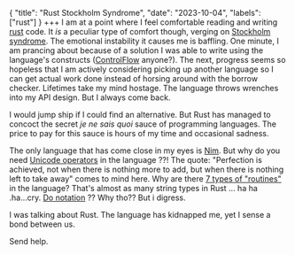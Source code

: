 {
    "title": "Rust Stockholm Syndrome",
    "date": "2023-10-04",
    "labels": ["rust"]
}
+++
I am at a point where I feel comfortable reading and writing [rust](https://www.rust-lang.org/) code. It _is_ a peculiar type of comfort though, verging on [Stockholm syndrome](https://en.wikipedia.org/wiki/Stockholm_syndrome). The emotional instability it causes me is baffling. One minute, I am prancing about because of a solution I was able to write using the language's constructs ([ControlFlow](https://doc.rust-lang.org/stable/std/ops/enum.ControlFlow.html) anyone?). The next, progress seems so hopeless that I am actively considering picking up another language so I can get actual work done instead of horsing around with the borrow checker. Lifetimes take my mind hostage. The language throws wrenches into my API design. But I always come back.

I would jump ship if I could find an alternative. But Rust has managed to concoct the secret _je ne sais quoi_ sauce of programming languages. The price to pay for this sauce is hours of my time and occasional sadness.

The only language that has come close in my eyes is [Nim](https://nim-lang.org/).
But why do you need [Unicode operators](https://github.com/nim-lang/RFCs/issues/388) in the language ??!
The quote: "Perfection is achieved, not when there is nothing more to add, but when there is nothing left to take away" comes to mind here. Why are there [7 types of "routines"](https://nim-lang.org/docs/manual.html#procedures-routines) in the language? That's almost as many string types in Rust ... ha ha .ha...cry.
[Do notation](https://nim-lang.org/docs/manual.html#procedures-do-notation) ?? Why tho??
But i digress.

I was talking about Rust. The language has kidnapped me, yet I sense a bond between us.

Send help.
